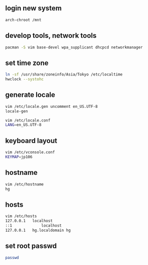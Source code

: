 ## login new system
```bash
arch-chroot /mnt
```

## develop tools, network tools
```bash
pacman -S vim base-devel wpa_supplicant dhcpcd networkmanager
```

## set time zone
```bash
ln -sf /usr/share/zoneinfo/Asia/Tokyo /etc/localtime
hwclock --systohc
```

## generate locale
```bash
vim /etc/locale.gen uncomment en_US.UTF-8
locale-gen

vim /etc/locale.conf
LANG=en_US.UTF-8
```

## keyboard layout
```bash
vim /etc/vconsole.conf
KEYMAP=jp106
```

## hostname
```bash
vim /etc/hostname
hg
```

## hosts
```bash
vim /etc/hosts
127.0.0.1	localhost
::1				localhost
127.0.0.1	hg.localdomain hg
```

## set root passwd
```bash
passwd
```
